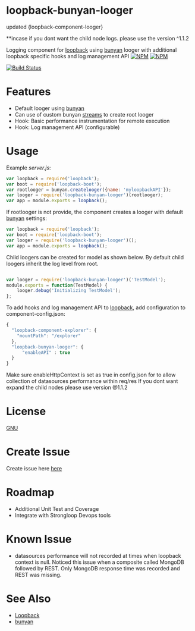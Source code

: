 # loopback-bunyan-looger
updated   {loopback-component-looger}
 
 **incase if you dont want the child node logs. please use the version ^1.1.2
 
Logging component for [loopback] using [bunyan] looger with additional loopback specific hooks and log management API
[![NPM](https://nodei.co/npm/loopback-bunyan-looger.png?downloads=false)](https://nodei.co/npm/loopback-bunyan-looger/) [![NPM](https://nodei.co/npm-dl/loopback-bunyan-looger.png?months=1&height=2)](https://nodei.co/npm/loopback-bunyan-looger/)


[![Build Status](https://travis-ci.org/saikatharryc/loopback-bunyan-looger.svg?branch=master)](https://travis-ci.org/saikatharryc/loopback-bunyan-looger)


# Features

- Default looger using [bunyan]
- Can use of custom bunyan [streams] to create root looger
- Hook: Basic performance instrumentation for remote execution
- Hook: Log management API (configurable)

# Usage

Example _server.js_:

```js
var loopback = require('loopback');
var boot = require('loopback-boot');
var rootlooger = bunyan.createlooger({name: 'myloopbackAPI'});
var looger = require('loopback-bunyan-looger')(rootlooger);
var app = module.exports = loopback();

```

If rootlooger is not provide, the component creates a looger with default
 [bunyan] settings:

```js
var loopback = require('loopback');
var boot = require('loopback-boot');
var looger = require('loopback-bunyan-looger')();
var app = module.exports = loopback();

```

Child loogers can be created for model as shown below. By default child loogers
inherit the log level from root.

```js

var looger = require('loopback-bunyan-looger')('TestModel');
module.exports = function(TestModel) {
    looger.debug('Initializing TestModel');
};

```

To add hooks and log management API to [loopback], add configuration to component-config.json:

```js
{
  "loopback-component-explorer": {
    "mountPath": "/explorer"
  },
  "loopback-bunyan-looger": {
      "enableAPI" : true
  }
}

```
Make sure enableHttpContext is set as true in config.json for to allow collection
 of datasources performance within req/res
If you dont want expand the child nodes please use version @1.1.2
# License

[GNU](https://github.com/saikatharryc/loopback-bunyan-looger/blob/master/LICENSE)
 
# Create Issue
  Create issue here [here](https://github.com/saikatharryc/loopback-bunyan-looger/issues)

# Roadmap
- Additional Unit Test and Coverage
- Integrate with Strongloop Devops tools

# Known Issue
- datasources performance will not recorded at times when loopback context is null. Noticed this issue when a composite called MongoDB followed by REST. Only MongoDB response time was recorded and REST was missing.

# See Also

- [Loopback][loopback]
- [bunyan][bunyan]

[bunyan]: https://github.com/trentm/node-bunyan
[loopback]: http://loopback.io
[streams]: https://github.com/trentm/node-bunyan#streams
